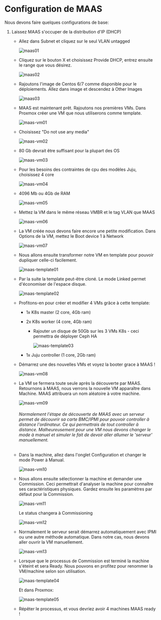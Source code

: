 # Configuration de MAAS



Nous devons faire quelques configurations de base:

1. Laissez MAAS s'occuper de la distribution d'IP (DHCP)

   - Allez dans Subnet et cliquez sur le seul VLAN untagged

     ![maas01](/home/julien/git/julienym-github/maas/tutorials/uploads/maas01.png)

   - Cliquez sur le bouton X et choisissez Provide DHCP, entrez ensuite le range que vous désirez.

     ![maas02](/home/julien/git/julienym-github/maas/tutorials/uploads/maas02.png)

   - Rajoutons l'image de Centos 6/7 comme disponible pour le déploiements. Allez dans image et descendez à Other Images

     ![maas03](/home/julien/git/julienym-github/maas/tutorials/uploads/maas03.png)

   - MAAS est maintenant prêt. Rajoutons nos premières VMs. Dans Proxmox créer une VM que nous utiliserons comme template.

     ![maas-vm01](/home/julien/git/julienym-github/maas/tutorials/uploads/maas-vm01.png)

   - Choisissez "Do not use any media"

     ![maas-vm02](/home/julien/git/julienym-github/maas/tutorials/uploads/maas-vm02.png)

   - 80 Gb devrait être suffisant pour la plupart des OS

     ![maas-vm03](/home/julien/git/julienym-github/maas/tutorials/uploads/maas-vm03.png)

   - Pour les besoins des contraintes de cpu des modèles Juju, choisissez 4 core

     ![maas-vm04](/home/julien/git/julienym-github/maas/tutorials/uploads/maas-vm04.png)

   - 4096 Mb ou 4Gb de RAM

     ![maas-vm05](/home/julien/git/julienym-github/maas/tutorials/uploads/maas-vm05.png)

   - Mettez la VM dans le même réseau VMBR et le tag VLAN que MAAS

     ![maas-vm06](/home/julien/git/julienym-github/maas/tutorials/uploads/maas-vm06.png)

   - La VM créée nous devons faire encore une petite modification. Dans Options de la VM, mettez le Boot device 1 à Network

     ![maas-vm07](/home/julien/git/julienym-github/maas/tutorials/uploads/maas-vm07.png)

   - Nous allons ensuite transformer notre VM en template pour pouvoir dupliquer celle-ci facilement.

     ![maas-template01](/home/julien/git/julienym-github/maas/tutorials/uploads/maas-template01.png)

   - Par la suite la template peut-être cloné. Le mode Linked permet d'économiser de l'espace disque.

     ![maas-template02](/home/julien/git/julienym-github/maas/tutorials/uploads/maas-template02.png)

   - Profitons-en pour créer et modifier 4 VMs grâce à cette template:

     - 1x K8s master (2 core, 4Gb ram)

     - 2x K8s worker (4 core, 4Gb ram)

       - Rajouter un disque de 50Gb sur les 3 VMs K8s - ceci permettra de déployer Ceph HA

         ![maas-template03](/home/julien/git/julienym-github/maas/tutorials/uploads/maas-template03.png)

     - 1x Juju controller (1 core, 2Gb ram)

   - Démarrez une des nouvelles VMs et voyez la booter grace à MAAS !

     ![maas-vm08](/home/julien/git/julienym-github/maas/tutorials/uploads/maas-vm08.png)

   - La VM se fermera toute seule après la découverte par MAAS. Retournons à MAAS, nous verrons la nouvelle VM apparaître dans Machine. MAAS attribuera un nom aléatoire à votre machine.

     ![maas-vm09](/home/julien/git/julienym-github/maas/tutorials/uploads/maas-vm09.png)

     

     ###### Normalement l'étape de découverte de MAAS avec un serveur permet de découvrir sa carte BMC/IPMI pour pouvoir controller à distance l'ordinateur. Ce qui permettrais de tout controller à distance. Malheureusement pour une VM nous devons changer le mode à manuel et simuler le fait de devoir aller allumer le 'serveur' manuellement.

   - Dans la machine, allez dans l'onglet Configuration et changer le mode Power à Manual.

     ![maas-vm10](/home/julien/git/julienym-github/maas/tutorials/uploads/maas-vm10.png)

   - Nous allons ensuite sélectionner la machine et demander une Commission. Ceci permettrait d'analyser la machine pour connaître ses caractéristiques physiques. Gardez ensuite les paramètres par défaut pour la Commission.

     ![maas-vm11](/home/julien/git/julienym-github/maas/tutorials/uploads/maas-vm11.png)

     Le status changera à Commissioning

     ![maas-vm12](/home/julien/git/julienym-github/maas/tutorials/uploads/maas-vm12.png)

   - Normalement le serveur serait démarrez automatiquement avec IPMI ou une autre méthode automatique. Dans notre cas, nous devons aller ouvrir la VM manuellement.

     ![maas-vm13](/home/julien/git/julienym-github/maas/tutorials/uploads/maas-vm13.png)

   - Lorsque que le processus de Commission est terminé la machine s'éteint et sera Ready. Nous pouvons en profitez pour renommer la VM/machine selon son utilisation.

     ![maas-template04](/home/julien/git/julienym-github/maas/tutorials/uploads/maas-template04.png)

     Et dans Proxmox:

     ![maas-template05](/home/julien/git/julienym-github/maas/tutorials/uploads/maas-template05.png)

   - Répêter le processus, et vous devriez avoir 4 machines MAAS ready !